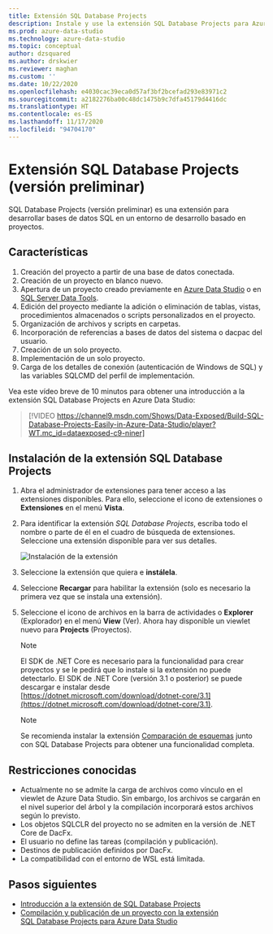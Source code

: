 ```yaml
---
title: Extensión SQL Database Projects
description: Instale y use la extensión SQL Database Projects para Azure Data Studio.
ms.prod: azure-data-studio
ms.technology: azure-data-studio
ms.topic: conceptual
author: dzsquared
ms.author: drskwier
ms.reviewer: maghan
ms.custom: ''
ms.date: 10/22/2020
ms.openlocfilehash: e4030cac39eca0d57af3bf2bcefad293e83971c2
ms.sourcegitcommit: a2182276ba00c48dc1475b9c7dfa45179d4416dc
ms.translationtype: HT
ms.contentlocale: es-ES
ms.lasthandoff: 11/17/2020
ms.locfileid: "94704170"
---
```

# <a name="sql-database-projects-extension-preview"></a>Extensión SQL Database Projects (versión preliminar)

SQL Database Projects (versión preliminar) es una extensión para desarrollar bases de datos SQL en un entorno de desarrollo basado en proyectos. 


## <a name="features"></a>Características

1. Creación del proyecto a partir de una base de datos conectada.
2. Creación de un proyecto en blanco nuevo.
3. Apertura de un proyecto creado previamente en [Azure Data Studio](sql-database-project-extension-getting-started.md) o en [SQL Server Data Tools](../../ssdt/sql-server-data-tools.md).
4. Edición del proyecto mediante la adición o eliminación de tablas, vistas, procedimientos almacenados o scripts personalizados en el proyecto.
5. Organización de archivos y scripts en carpetas.
6. Incorporación de referencias a bases de datos del sistema o dacpac del usuario.
7. Creación de un solo proyecto.
8. Implementación de un solo proyecto.
9. Carga de los detalles de conexión (autenticación de Windows de SQL) y las variables SQLCMD del perfil de implementación.

Vea este vídeo breve de 10 minutos para obtener una introducción a la extensión SQL Database Projects en Azure Data Studio:

> [!VIDEO https://channel9.msdn.com/Shows/Data-Exposed/Build-SQL-Database-Projects-Easily-in-Azure-Data-Studio/player?WT.mc_id=dataexposed-c9-niner]

## <a name="install-the-sql-database-projects-extension"></a>Instalación de la extensión SQL Database Projects

1. Abra el administrador de extensiones para tener acceso a las extensiones disponibles.  Para ello, seleccione el icono de extensiones o **Extensiones** en el menú **Vista**.
2. Para identificar la extensión *SQL Database Projects*, escriba todo el nombre o parte de él en el cuadro de búsqueda de extensiones. Seleccione una extensión disponible para ver sus detalles.

   ![Instalación de la extensión](media/sql-database-projects-extension/install-database-projects.png)

3. Seleccione la extensión que quiera e **instálela**.
4. Seleccione **Recargar** para habilitar la extensión (solo es necesario la primera vez que se instala una extensión).
5. Seleccione el icono de archivos en la barra de actividades o **Explorer** (Explorador) en el menú **View** (Ver). Ahora hay disponible un viewlet nuevo para **Projects** (Proyectos).

   > [!NOTE]
   > El SDK de .NET Core es necesario para la funcionalidad para crear proyectos y se le pedirá que lo instale si la extensión no puede detectarlo.  El SDK de .NET Core (versión 3.1 o posterior) se puede descargar e instalar desde [https://dotnet.microsoft.com/download/dotnet-core/3.1](https://dotnet.microsoft.com/download/dotnet-core/3.1).

   > [!NOTE]
   > Se recomienda instalar la extensión [Comparación de esquemas](schema-compare-extension.md) junto con SQL Database Projects para obtener una funcionalidad completa.

## <a name="known-limitations"></a>Restricciones conocidas

- Actualmente no se admite la carga de archivos como vínculo en el viewlet de Azure Data Studio. Sin embargo, los archivos se cargarán en el nivel superior del árbol y la compilación incorporará estos archivos según lo previsto.
- Los objetos SQLCLR del proyecto no se admiten en la versión de .NET Core de DacFx.
- El usuario no define las tareas (compilación y publicación).
- Destinos de publicación definidos por DacFx.
- La compatibilidad con el entorno de WSL está limitada.

## <a name="next-steps"></a>Pasos siguientes

- [Introducción a la extensión de SQL Database Projects](sql-database-project-extension-getting-started.md)
- [Compilación y publicación de un proyecto con la extensión SQL Database Projects para Azure Data Studio](sql-database-project-extension-build.md)
